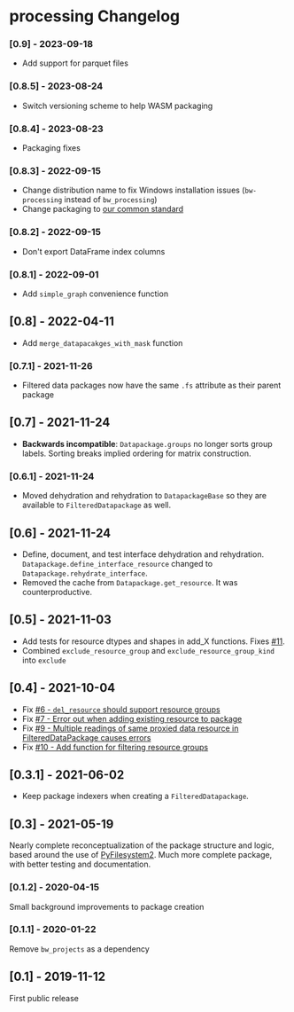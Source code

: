 # processing Changelog

### [0.9] - 2023-09-18

* Add support for parquet files

### [0.8.5] - 2023-08-24

* Switch versioning scheme to help WASM packaging

### [0.8.4] - 2023-08-23

* Packaging fixes

### [0.8.3] - 2022-09-15

* Change distribution name to fix Windows installation issues (`bw-processing` instead of `bw_processing`)
* Change packaging to [our common standard](https://github.com/brightway-lca/cookiecutter-brightwaylib)

### [0.8.2] - 2022-09-15

* Don't export DataFrame index columns

### [0.8.1] - 2022-09-01

* Add `simple_graph` convenience function

## [0.8] - 2022-04-11

* Add `merge_datapacakges_with_mask` function

### [0.7.1] - 2021-11-26

* Filtered data packages now have the same `.fs` attribute as their parent package

## [0.7] - 2021-11-24

* **Backwards incompatible**: `Datapackage.groups` no longer sorts group labels. Sorting breaks implied ordering for matrix construction.

### [0.6.1] - 2021-11-24

* Moved dehydration and rehydration to `DatapackageBase` so they are available to `FilteredDatapackage` as well.

## [0.6] - 2021-11-24

* Define, document, and test interface dehydration and rehydration. `Datapackage.define_interface_resource` changed to `Datapackage.rehydrate_interface`.
* Removed the cache from `Datapackage.get_resource`. It was counterproductive.

## [0.5] - 2021-11-03

* Add tests for resource dtypes and shapes in add_X functions. Fixes [#11](https://github.com/brightway-lca/bw_processing/issues/11).
* Combined  `exclude_resource_group` and `exclude_resource_group_kind` into `exclude`

## [0.4] - 2021-10-04

* Fix [#6 - `del_resource` should support resource groups](https://github.com/brightway-lca/bw_processing/issues/6)
* Fix [#7 - Error out when adding existing resource to package](https://github.com/brightway-lca/bw_processing/issues/7)
* Fix [#9 - Multiple readings of same proxied data resource in FilteredDataPackage causes errors](https://github.com/brightway-lca/bw_processing/issues/9)
* Fix [#10 - Add function for filtering resource groups](https://github.com/brightway-lca/bw_processing/issues/10)

## [0.3.1] - 2021-06-02

* Keep package indexers when creating a `FilteredDatapackage`.

## [0.3] - 2021-05-19

Nearly complete reconceptualization of the package structure and logic, based around the use of [PyFilesystem2](https://docs.pyfilesystem.org/en/latest/). Much more complete package, with better testing and documentation.

### [0.1.2] - 2020-04-15

Small background improvements to package creation

### [0.1.1] - 2020-01-22

Remove `bw_projects` as a dependency

## [0.1] - 2019-11-12

First public release
